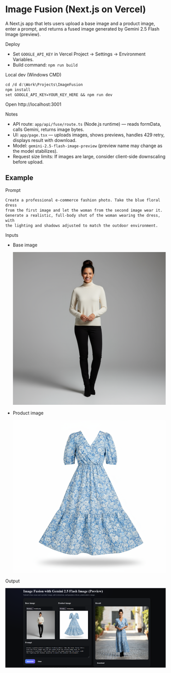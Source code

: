 # Image Fusion (Next.js on Vercel)

A Next.js app that lets users upload a base image and a product image, enter a prompt, and returns a fused image generated by Gemini 2.5 Flash Image (preview).

Deploy
- Set `GOOGLE_API_KEY` in Vercel Project → Settings → Environment Variables.
- Build command: `npm run build`

Local dev (Windows CMD)
```
cd /d d:\Work\Projects\ImageFusion
npm install
set GOOGLE_API_KEY=YOUR_KEY_HERE && npm run dev
```
Open http://localhost:3001

Notes
- API route: `app/api/fuse/route.ts` (Node.js runtime) — reads formData, calls Gemini, returns image bytes.
- UI: `app/page.tsx` — uploads images, shows previews, handles 429 retry, displays result with download.
- Model: `gemini-2.5-flash-image-preview` (preview name may change as the model stabilizes).
- Request size limits: If images are large, consider client-side downscaling before upload.

## Example

Prompt

```
Create a professional e-commerce fashion photo. Take the blue floral dress
from the first image and let the woman from the second image wear it.
Generate a realistic, full-body shot of the woman wearing the dress, with
the lighting and shadows adjusted to match the outdoor environment.
```

Inputs

- Base image

	![Base image](./images/model.png)

- Product image

	![Product image](./images/dress.png)

Output

![Result](./images/result.png)
